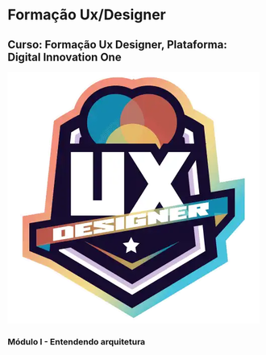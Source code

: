 # Formação Ux/Designer
## Curso: Formação Ux Designer, Plataforma: Digital Innovation One
![imagem](https://raw.githubusercontent.com/agsilvamhm/FormacaoUxDesigner/main/imagem/LogoDoCurso.webp)

### Módulo I - Entendendo arquitetura

